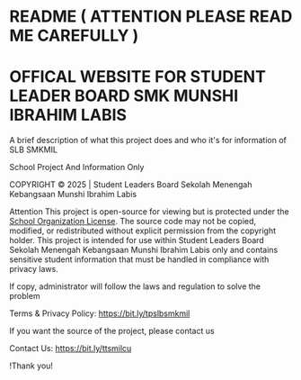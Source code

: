 # README ( ATTENTION PLEASE READ ME CAREFULLY )
# OFFICAL WEBSITE FOR STUDENT LEADER BOARD SMK MUNSHI IBRAHIM LABIS

A brief description of what this project does and who it's for information of SLB SMKMIL

School Project And Information Only

COPYRIGHT © 2025 | Student Leaders Board Sekolah Menengah Kebangsaan Munshi Ibrahim Labis

Attention
This project is open-source for viewing but is protected under the [School Organization License](LICENSE). The source code may not be copied, modified, or redistributed without explicit permission from the copyright holder. This project is intended for use within Student Leaders Board Sekolah Menengah Kebangsaan Munshi Ibrahim Labis only and contains sensitive student information that must be handled in compliance with privacy laws.

If copy, administrator will follow the laws and regulation to solve the problem

Terms & Privacy Policy: https://bit.ly/tpslbsmkmil

If you want the source of the project, please contact us

Contact Us: https://bit.ly/ttsmilcu

!Thank you!
